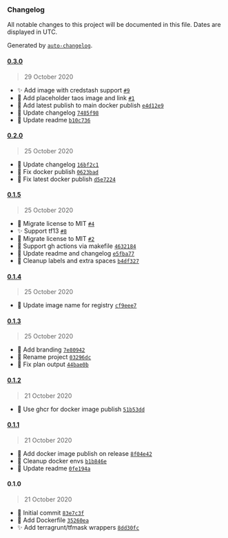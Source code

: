 ### Changelog

All notable changes to this project will be documented in this file. Dates are displayed in UTC.

Generated by [`auto-changelog`](https://github.com/CookPete/auto-changelog).

#### [0.3.0](https://github.com/taosmountain/docker-nu-atlantis/compare/0.2.0...0.3.0)

> 29 October 2020

- :sparkles: Add image with credstash support [`#9`](https://github.com/taosmountain/docker-nu-atlantis/pull/9)
- :memo: Add placeholder taos image and link [`#1`](https://github.com/taosmountain/docker-nu-atlantis/issues/1)
- :construction_worker: Add latest publish to main docker publish [`e4d12e9`](https://github.com/taosmountain/docker-nu-atlantis/commit/e4d12e952897ae99d5d0166a7221b110bbfc459e)
- :memo: Update changelog [`7485f98`](https://github.com/taosmountain/docker-nu-atlantis/commit/7485f989103096ac86d924021e998cbe3be6bf9b)
- :memo: Update readme [`b10c736`](https://github.com/taosmountain/docker-nu-atlantis/commit/b10c7364fb0124d0cf52382d8b0b04e05c2187b4)

#### [0.2.0](https://github.com/taosmountain/docker-nu-atlantis/compare/0.1.5...0.2.0)

> 25 October 2020

- :memo: Update changelog [`16bf2c1`](https://github.com/taosmountain/docker-nu-atlantis/commit/16bf2c1a31b94005c14bb196a046da4ee1b086d2)
- :bug: Fix docker publish [`0623bad`](https://github.com/taosmountain/docker-nu-atlantis/commit/0623bad88286d039ee82d110a8ff1c8245983c66)
- :bug: Fix latest docker publish [`d5e7224`](https://github.com/taosmountain/docker-nu-atlantis/commit/d5e72240aa9b04f805935b5802de18422862b2f0)

#### [0.1.5](https://github.com/taosmountain/docker-nu-atlantis/compare/0.1.4...0.1.5)

> 25 October 2020

- :memo: Migrate license to MIT [`#4`](https://github.com/taosmountain/docker-nu-atlantis/pull/4)
- :sparkles: Support tf13 [`#8`](https://github.com/taosmountain/docker-nu-atlantis/pull/8)
- :memo: Migrate license to MIT [`#2`](https://github.com/taosmountain/docker-nu-atlantis/issues/2)
- :construction_worker: Support gh actions via makefile [`4632184`](https://github.com/taosmountain/docker-nu-atlantis/commit/4632184a5c7cb482c2acc9b7d19b703dc0f2fa70)
- :memo: Update readme and changelog [`e5fba77`](https://github.com/taosmountain/docker-nu-atlantis/commit/e5fba776a95733b7b92f34189fac605040971596)
- :art: Cleanup labels and extra spaces [`b4df327`](https://github.com/taosmountain/docker-nu-atlantis/commit/b4df32754df1d53c368b40d920a448c665f8a79c)

#### [0.1.4](https://github.com/taosmountain/docker-nu-atlantis/compare/0.1.3...0.1.4)

> 25 October 2020

- :construction_worker: Update image name for registry [`cf9eee7`](https://github.com/taosmountain/docker-nu-atlantis/commit/cf9eee72601d69aa0bfe01a6bd22ec59d9cc99a5)

#### [0.1.3](https://github.com/taosmountain/docker-nu-atlantis/compare/0.1.2...0.1.3)

> 25 October 2020

- :art: Add branding [`7e80942`](https://github.com/taosmountain/docker-nu-atlantis/commit/7e809422cca0b6408131ff3f29e4a57f71dc682a)
- :art: Rename project [`03296dc`](https://github.com/taosmountain/docker-nu-atlantis/commit/03296dc40f95552e6464524cb8e9239c33e8747d)
- :bug: Fix plan output [`44bae0b`](https://github.com/taosmountain/docker-nu-atlantis/commit/44bae0b1cef0ec16d2aa0d70674a085cd187dcd0)

#### [0.1.2](https://github.com/taosmountain/docker-nu-atlantis/compare/0.1.1...0.1.2)

> 21 October 2020

- :construction_worker: Use ghcr for docker image publish [`51b53dd`](https://github.com/taosmountain/docker-nu-atlantis/commit/51b53dde13f4c844ff44b07e7a31f83c30759b74)

#### [0.1.1](https://github.com/taosmountain/docker-nu-atlantis/compare/0.1.0...0.1.1)

> 21 October 2020

- :construction_worker: Add docker image publish on release [`8f04e42`](https://github.com/taosmountain/docker-nu-atlantis/commit/8f04e4205a8ba8ebb6a8c172d52e8dfc77bbb5ca)
- :art: Cleanup docker envs [`b1b846e`](https://github.com/taosmountain/docker-nu-atlantis/commit/b1b846ea46926a7f715df82172a6ddbf7ad925b1)
- :memo: Update readme [`0fe194a`](https://github.com/taosmountain/docker-nu-atlantis/commit/0fe194aa0b4dbf26485fca284ff1a2d7d677b540)

#### 0.1.0

> 21 October 2020

- :tada: Initial commit [`83e7c3f`](https://github.com/taosmountain/docker-nu-atlantis/commit/83e7c3fefedb88ce799098eeef554c16985665c5)
- :ship: Add Dockerfile [`35260ea`](https://github.com/taosmountain/docker-nu-atlantis/commit/35260ea34117681ae94f916cffc4f358ff0162a4)
- :sparkles: Add terragrunt/tfmask wrappers [`8dd30fc`](https://github.com/taosmountain/docker-nu-atlantis/commit/8dd30fce1086edc2078bbd40e2023cc21dc6ffb3)
